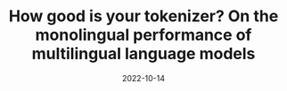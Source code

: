 ---
layout: seminar-post
title: "How good is your tokenizer? On the monolingual performance of multilingual language models"
subtitle: 
categories: NLP
tags: [tokenizer, NLP]
date: 2022-10-14
pdf_url: 'https://drive.google.com/file/d/11nfApEogx9PaEh5jc_p62TLHE-G6eRNK/preview'
---